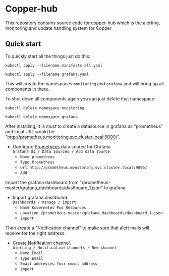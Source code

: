 # Copper-hub

This repository contains source code for copper-hub which is the alerting, monitoring and update handling system for Copper

## Quick start

To quickly start all the things just do this:

``` 
kubectl apply --filename manifests-all.yaml

kubectl apply --filename grafana.yaml
``` 

This will create the namespaces `monitoring` and `grafana` and will bring up all components in there.

To shut down all components again you can just delete that namespace:

``` 
kubectl delete namespace monitoring

kubectl delete namespace grafana
``` 

After installing, it is must to create a datasource in grafana as "prometheus" and local URL would be "http://prometheus.monitoring.svc.cluster.local:9090/".

- Configure [Prometheus](https://grafana.net/plugins/prometheus) data source for Grafana.<br/>
`Grafana UI / Data Sources / Add data source`
  - `Name`: `prometheus`
  - `Type`: `Prometheus`
  - `Url`: `http://prometheus.monitoring.svc.cluster.local:9090/`
  - `Add`

Import the grafana dashboard from "/prometheus-master/grafana_dashboards/dashboard_1.json" to grafana.<br/>
- Import grafana dashboard.<br/>
`Dashboards / Manage / import`
  - `Name`: `Kubernetes Pod Resources`
  - `Location`: `/prometheus-master/grafana_dashboards/dashboard_1.json`
  - `import`

Then create a "Notification channel" to make sure that alert mails will receive for the right address.<br/>
- Create Notification channel.<br/>
`Alerting / Notification channels / New channel`
  - `Name`: `Email`
  - `Type`: `Email`
  - `Email addresses`: `Your email address`
  - `import`